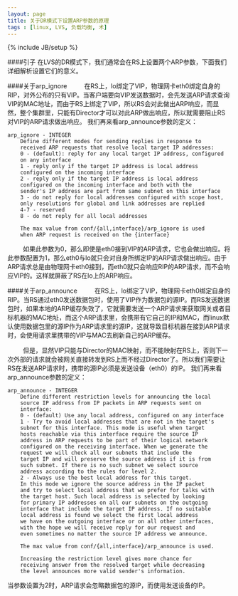 ```yaml
---
layout: page
title: 关于DR模式下设置ARP参数的原理
tags : [linux, LVS, 负载均衡, 术]
---
```

{% include JB/setup %}

####引子
在LVS的DR模式下，我们通常会在RS上设置两个ARP参数，下面我们详细解析设置它们的意义。

####关于arp_ignore&ensp;&emsp;&emsp;在RS上，lo绑定了VIP，物理网卡eth0绑定自身的RIP，对外公布的只有VIP。当客户端要向VIP发送数据时，会先发送ARP请求查询VIP的MAC地址，而由于RS上绑定了VIP，所以RS会对此做出ARP响应，而显然，整个集群里，只能有Director才可以对此ARP做出响应，所以就需要阻止RS对VIP的ARP请求做出响应。我们再来看arp_announce参数的定义：
	arp_ignore - INTEGER		Define different modes for sending replies in response to		received ARP requests that resolve local target IP addresses:		0 - (default): reply for any local target IP address, configured		on any interface		1 - reply only if the target IP address is local address		configured on the incoming interface		2 - reply only if the target IP address is local address		configured on the incoming interface and both with the		sender's IP address are part from same subnet on this interface		3 - do not reply for local addresses configured with scope host,		only resolutions for global and link addresses are replied		4-7 - reserved		8 - do not reply for all local addresses
		The max value from conf/{all,interface}/arp_ignore is used		when ARP request is received on the {interface}&ensp;&emsp;&emsp;如果此参数为0，那么即使是eth0接到VIP的ARP请求，它也会做出响应。将此参数配置为1，那么eth0与lo就只会对自身所绑定IP的ARP请求做出响应。由于ARP请求总是由物理网卡eth0接到，而eth0就只会响应RIP的ARP请求，而不会响应VIP的。这样就屏蔽了RS在lo上的ARP响应。
####关于arp_announce&ensp;&emsp;&emsp;在RS上，lo绑定了VIP，物理网卡eth0绑定自身的RIP。当RS通过eth0发送数据包时，使用了VIP作为数据包的源IP。而RS发送数据包时，如果本地的ARP缓存失效了，它就需要发送一个ARP请求来获取网关或者目标机器的MAC地址，而这个ARP请求里，会携带有它自己的IP和MAC，而linux默认使用数据包里的源IP作为ARP请求里的源IP，这就导致目标机器在接到ARP请求时，会使用请求里携带的VIP与MAC去刷新自己的ARP缓存。&ensp;&emsp;&emsp;但是，显然VIP只能与Director的MAC映射，而不能映射在RS上，否则下一次外部的请求就会被网关直接转发到RS上而不经过Director了。所以我们需要让RS在发送ARP请求时，携带的源IP必须是发送设备（eth0）的IP。我们再来看arp_announce参数的定义：
	arp_announce - INTEGER		Define different restriction levels for announcing the local		source IP address from IP packets in ARP requests sent on		interface:		0 - (default) Use any local address, configured on any interface		1 - Try to avoid local addresses that are not in the target's		subnet for this interface. This mode is useful when target		hosts reachable via this interface require the source IP		address in ARP requests to be part of their logical network		configured on the receiving interface. When we generate the		request we will check all our subnets that include the		target IP and will preserve the source address if it is from		such subnet. If there is no such subnet we select source		address according to the rules for level 2.		2 - Always use the best local address for this target.		In this mode we ignore the source address in the IP packet		and try to select local address that we prefer for talks with		the target host. Such local address is selected by looking		for primary IP addresses on all our subnets on the outgoing		interface that include the target IP address. If no suitable		local address is found we select the first local address		we have on the outgoing interface or on all other interfaces,		with the hope we will receive reply for our request and		even sometimes no matter the source IP address we announce.		The max value from conf/{all,interface}/arp_announce is used.		Increasing the restriction level gives more chance for		receiving answer from the resolved target while decreasing		the level announces more valid sender's information.当参数设置为2时，ARP请求会忽略数据包的源IP，而使用发送设备的IP。
